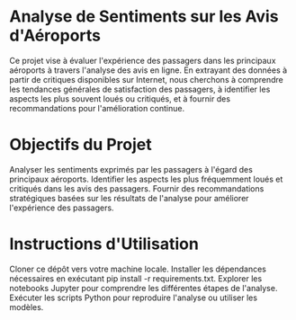 # Analyse de Sentiments sur les Avis d'Aéroports
Ce projet vise à évaluer l'expérience des passagers dans les principaux aéroports à travers l'analyse des avis en ligne. En extrayant des données à partir de critiques disponibles sur Internet, nous cherchons à comprendre les tendances générales de satisfaction des passagers, à identifier les aspects les plus souvent loués ou critiqués, et à fournir des recommandations pour l'amélioration continue.

# Objectifs du Projet
Analyser les sentiments exprimés par les passagers à l'égard des principaux aéroports.
Identifier les aspects les plus fréquemment loués et critiqués dans les avis des passagers.
Fournir des recommandations stratégiques basées sur les résultats de l'analyse pour améliorer l'expérience des passagers.

# Instructions d'Utilisation
Cloner ce dépôt vers votre machine locale.
Installer les dépendances nécessaires en exécutant pip install -r requirements.txt.
Explorer les notebooks Jupyter pour comprendre les différentes étapes de l'analyse.
Exécuter les scripts Python pour reproduire l'analyse ou utiliser les modèles.
